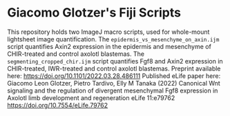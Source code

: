 # Giacomo Glotzer's Fiji Scripts
This repository holds two ImageJ macro scripts, used for whole-mount lightsheet image quantification. 
The `epidermis_vs_mesenchyme_on_axin.ijm` script quantifies Axin2 expression in the epidermis and mesenchyme of CHIR-treated and control axolotl blastemas. 
The `segmenting_cropped_chir.ijm` script quantifies Fgf8 and Axin2 expression in CHIR-treated, IWR-treated and control axolotl blastemas. 
Preprint available here: https://doi.org/10.1101/2022.03.28.486111
Published eLife paper here: 
Giacomo Leon Glotzer, Pietro Tardivo, Elly M Tanaka (2022) Canonical Wnt signaling and the regulation of divergent mesenchymal Fgf8 expression in Axolotl limb development and regeneration eLife 11:e79762
https://doi.org/10.7554/eLife.79762

